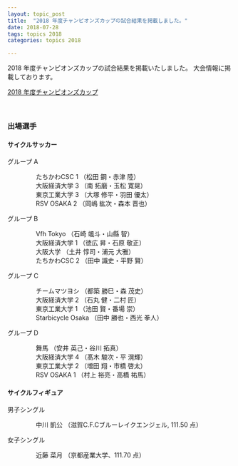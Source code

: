 ```yaml
---
layout: topic_post
title:  "2018 年度チャンピオンズカップの試合結果を掲載しました。"
date: 2018-07-28
tags: topics 2018
categories: topics 2018

---
```


2018 年度チャンピオンズカップの試合結果を掲載いたしました。
大会情報に掲載しております。

<a class="btn btn-primary btn-sm" href="{{ site.baseurl }}{% post_url /competition_info/2018/2018-07-21-champions-cup-2018 %}">2018 年度チャンピオンズカップ</a>

<br>

<h3>出場選手</h3>

<h4>サイクルサッカー</h4>

<dl>
  <dt>
    グループ A
    <dd>
      <ul style="list-style:none">
        <li>たちかわCSC 1 （松田 鋼・赤津 陸）</li>
        <li>大阪経済大学 3 （南 拓磨・玉松 寛晃）</li>
        <li>東京工業大学 3 （大塚 修平・羽田 優太）</li>
        <li>RSV OSAKA 2 （岡嶋 紘次・森本 晋也）</li>
      </ul>
    </dd>
  </dt>

  <dt>
    グループ B
    <dd>
      <ul style="list-style:none">
        <li>Vfh Tokyo （石崎 颯斗・山縣 智）</li>
        <li>大阪経済大学 1 （徳広 昇・石原 敬正）</li>
        <li>大阪大学 （土井 惇司・浦元 大雅）</li>
        <li>たちかわCSC 2 （田中 識史・平野 賢）</li>
      </ul>
    </dd>
  </dt>

  <dt>
    グループ C
    <dd>
      <ul style="list-style:none">
        <li>チームマツヨシ （都築 勝巳・森 茂史）</li>
        <li>大阪経済大学 2 （石丸 健・二村 匠）</li>
        <li>東京工業大学 1 （池田 賢・番場 崇）</li>
        <li>Starbicycle Osaka （田中 勝也・西光 拳人）</li>
      </ul>
    </dd>
  </dt>

  <dt>
    グループ D
    <dd>
      <ul style="list-style:none">
        <li>舞馬 （安井 英己・谷川 拓真）</li>
        <li>大阪経済大学 4 （髙木 駿次・平 滉輝）</li>
        <li>東京工業大学 2 （増田 翔・市橋 啓太）</li>
        <li>RSV OSAKA 1 （村上 裕亮・高橋 祐馬）</li>
      </ul>
    </dd>
  </dt>
</dl>
<h4>サイクルフィギュア</h4>
<dl>
  <dt>男子シングル</dt>
  <dd><ul style="list-style:none"><li>中川 凱公 （滋賀C.F.Cブルーレイクエンジェル, 111.50 点）</li></ul></dd>
  <dt>女子シングル</dt>
  <dd><ul style="list-style:none"><li>近藤 菜月 （京都産業大学、111.70 点）</li></ul></dd>

</dl>

